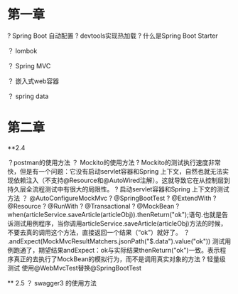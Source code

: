 # 第一章
? Spring Boot 自动配置
? devtools实现热加载
? 什么是Spring Boot Starter

？ lombok

？ Spring MVC

？ 嵌入式web容器

？ spring data

# 第二章

**2.4 

？postman的使用方法
？ Mockito的使用方法
?  Mockito的测试执行速度非常快，但是有一个问题：它没有启动servlet容器和Spring 上下文，自然也就无法实现依赖注入（不支持@Resource和@AutoWired注解）。这就导致它在从控制层到持久层全流程测试中有很大的局限性。
? 启动servlet容器和Spring 上下文的测试方法
？ @AutoConfigureMockMvc
?  @SpringBootTest
?  @ExtendWith
?  @Resource
?  @RunWith
?  @Transactional
?  @MockBean
?  when(articleService.saveArticle(articleObj)).thenReturn("ok");语句.也就是告诉测试用例程序，当你调用articleService.saveArticle(articleObj)方法的时候，不要去真的调用这个方法，直接返回一个结果（“ok”）就好了。
？ .andExpect(MockMvcResultMatchers.jsonPath("$.data").value("ok")) 测试用例跑通了，期望结果andExpect：ok与实际结果thenReturn("ok")一致。表示程序真正的去执行了MockBean的模拟行为，而不是调用真实对象的方法
?  轻量级测试 使用@WebMvcTest替换@SpringBootTest


** 2.5
？ swagger3 的使用方法
